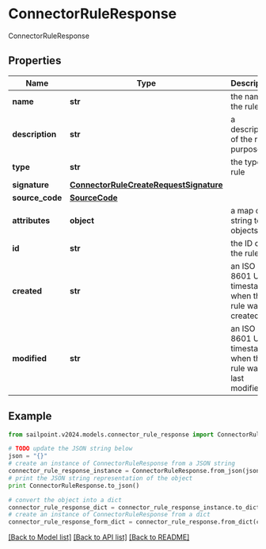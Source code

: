 # ConnectorRuleResponse

ConnectorRuleResponse

## Properties

Name | Type | Description | Notes
------------ | ------------- | ------------- | -------------
**name** | **str** | the name of the rule | 
**description** | **str** | a description of the rule&#39;s purpose | [optional] 
**type** | **str** | the type of rule | 
**signature** | [**ConnectorRuleCreateRequestSignature**](ConnectorRuleCreateRequestSignature.md) |  | [optional] 
**source_code** | [**SourceCode**](SourceCode.md) |  | 
**attributes** | **object** | a map of string to objects | [optional] 
**id** | **str** | the ID of the rule | 
**created** | **str** | an ISO 8601 UTC timestamp when this rule was created | 
**modified** | **str** | an ISO 8601 UTC timestamp when this rule was last modified | [optional] 

## Example

```python
from sailpoint.v2024.models.connector_rule_response import ConnectorRuleResponse

# TODO update the JSON string below
json = "{}"
# create an instance of ConnectorRuleResponse from a JSON string
connector_rule_response_instance = ConnectorRuleResponse.from_json(json)
# print the JSON string representation of the object
print ConnectorRuleResponse.to_json()

# convert the object into a dict
connector_rule_response_dict = connector_rule_response_instance.to_dict()
# create an instance of ConnectorRuleResponse from a dict
connector_rule_response_form_dict = connector_rule_response.from_dict(connector_rule_response_dict)
```
[[Back to Model list]](../README.md#documentation-for-models) [[Back to API list]](../README.md#documentation-for-api-endpoints) [[Back to README]](../README.md)


